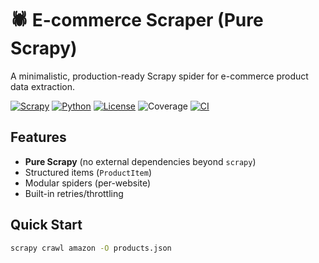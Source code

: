 # 🕷️ E-commerce Scraper (Pure Scrapy)

A minimalistic, production-ready Scrapy spider for e-commerce product data extraction.

<!-- Badge Definitions -->
[scrapy-badge]: https://img.shields.io/badge/Scrapy-2.11+-brightgreen
[scrapy-link]: https://scrapy.org/
[python-badge]: https://img.shields.io/badge/Python-3.12%2B-blue
[python-link]: https://www.python.org/
[license-badge]: https://img.shields.io/badge/License-MIT-yellow
[license-link]: LICENSE
[coverage-badge]: https://img.shields.io/badge/coverage-80%25-green
[ci-badge]: https://github.com/valed-dm/brandquas/actions/workflows/ci.yml/badge.svg
[ci-link]: https://github.com/valed-dm/brandquas/actions/workflows/ci.yml

<!-- Badges -->
[![Scrapy][scrapy-badge]][scrapy-link]
[![Python][python-badge]][python-link]
[![License][license-badge]][license-link]
![Coverage][coverage-badge]
[![CI][ci-badge]][ci-link]

## Features
- **Pure Scrapy** (no external dependencies beyond `scrapy`)
- Structured items (`ProductItem`)
- Modular spiders (per-website)
- Built-in retries/throttling

## Quick Start
```bash
scrapy crawl amazon -O products.json
